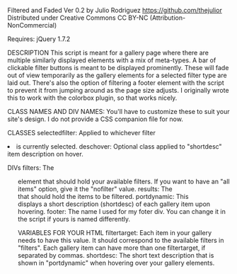 Filtered and Faded Ver 0.2 by Julio Rodriguez
https://github.com/thejulior
Distributed under Creative Commons CC BY-NC (Attribution-NonCommercial)

Requires: jQuery 1.7.2

DESCRIPTION
This script is meant for a gallery page where there are multiple similarly displayed
elements with a mix of meta-types. A bar of clickable filter buttons is meant to be
displayed prominently. These will fade out of view temporarily as the gallery elements
for a selected filter type are laid out. There's also the option of filtering a footer
element with the script to prevent it from jumping around as the page size adjusts.
I originally wrote this to work with the colorbox plugin, so that works nicely.

CLASS NAMES AND DIV NAMES:
You'll have to customize these to suit your site's design. I do not provide a CSS
companion file for now.

CLASSES
selectedfilter: Applied to whichever filter <li> is currently selected.
deschover:      Optional class applied to "shortdesc" item description on hover.

DIVs
filters:        The <ul> element that should hold your available filters. If you
                want to have an "all items" option, give it the "nofilter" value.
results:        The <div> that should hold the items to be filtered.
portdynamic:    This <div> displays a short description (shortdesc) of each gallery item
                upon hovering.
footer:         The name I used for my foter div. You can change it in the script if
                yours is named differently.

VARIABLES FOR YOUR HTML
filtertarget:   Each item in your gallery needs to have this value. It should correspond
                to the available filters in "filters". Each gallery item can have more
                than one filtertarget, if separated by commas.
shortdesc:      The short text description that is shown in "portdynamic" when
                hovering over your gallery elements.